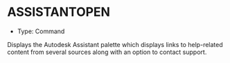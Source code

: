 # ASSISTANTOPEN

- Type: Command

Displays the Autodesk Assistant palette which displays links to help-related content from several sources along with an option to contact support.
